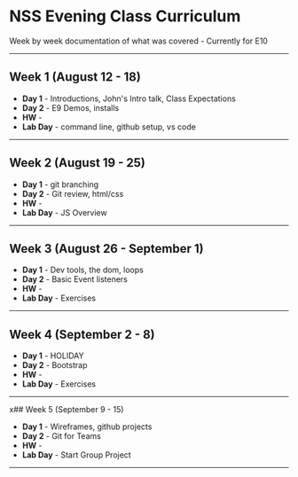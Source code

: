 # NSS Evening Class Curriculum

Week by week documentation of what was covered - Currently for E10

***

## Week 1 (August 12 - 18)
* **Day 1** - Introductions, John's Intro talk, Class Expectations
* **Day 2** - E9 Demos, installs
* **HW** -
* **Lab Day** - command line, github setup, vs code

***

## Week 2 (August 19 - 25)
* **Day 1** - git branching
* **Day 2** - Git review, html/css
* **HW** -
* **Lab Day** - JS Overview

***

## Week 3 (August 26 - September 1)
* **Day 1** - Dev tools, the dom, loops
* **Day 2** - Basic Event listeners
* **HW** -
* **Lab Day** - Exercises

***

## Week 4 (September 2 - 8)
* **Day 1** - HOLIDAY
* **Day 2** - Bootstrap
* **HW** -
* **Lab Day** - Exercises

***

x## Week 5 (September 9 - 15)
* **Day 1** - Wireframes, github projects
* **Day 2** - Git for Teams
* **HW** -
* **Lab Day** - Start Group Project

***
